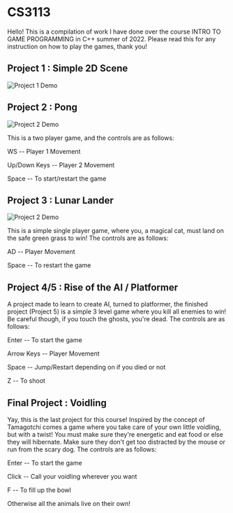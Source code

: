# CS3113

Hello! This is a compilation of work I have done over the course INTRO TO GAME PROGRAMMING in C++ summer of 2022. Please read this for any instruction on how to play the games, thank you!

## Project 1 : Simple 2D Scene
![Project 1 Demo](demo_gifs/Project_1_demo.gif)

## Project 2 : Pong
![Project 2 Demo](demo_gifs/Project_2_demo.gif)

This is a two player game, and the controls are as follows:

WS -- Player 1 Movement

Up/Down Keys -- Player 2 Movement

Space -- To start/restart the game

## Project 3 : Lunar Lander
![Project 2 Demo](demo_gifs/Project_3_demo.gif)

This is a simple single player game, where you, a magical cat, must land on the safe green grass to win! The controls are as follows:

AD -- Player Movement

Space -- To restart the game

## Project 4/5 : Rise of the AI / Platformer

A project made to learn to create AI, turned to platformer, the finished project (Project 5) is a simple 3 level game where you kill all enemies to win! Be careful though, if you touch the ghosts, you're dead. The controls are as follows:

Enter -- To start the game

Arrow Keys -- Player Movement

Space -- Jump/Restart depending on if you died or not

Z -- To shoot

## Final Project : Voidling

Yay, this is the last project for this course! Inspired by the concept of Tamagotchi comes a game where you take care of your own little voidling, but with a twist! You must make sure they're energetic and eat food or else they will hibernate. Make sure they don't get too distracted by the mouse or run from the scary dog. The controls are as follows:

Enter -- To start the game

Click -- Call your voidling wherever you want

F -- To fill up the bowl

Otherwise all the animals live on their own!
